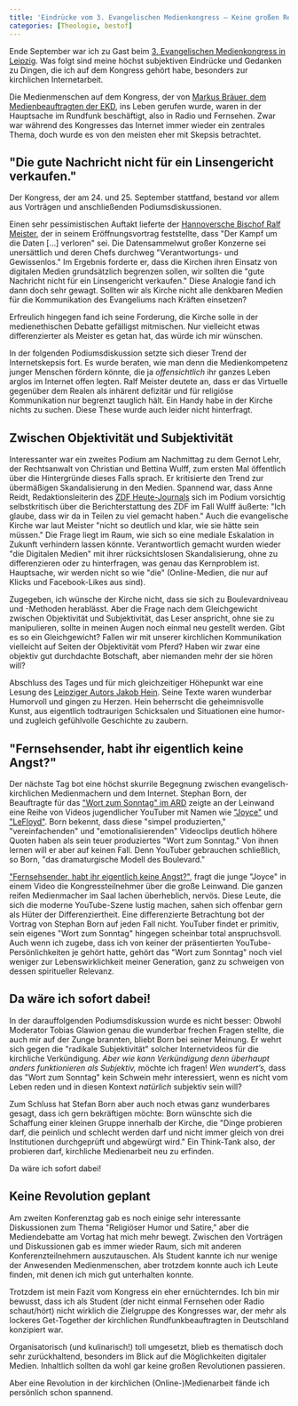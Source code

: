 ```yaml
---
title: 'Eindrücke vom 3. Evangelischen Medienkongress – Keine großen Revolutionen, bitte?'
categories: [Theologie, bestof]
---
```


Ende September war ich zu Gast beim [3. Evangelischen Medienkongress in Leipzig](http://medienkongress.evangelisch.de/). Was folgt sind meine höchst subjektiven Eindrücke und Gedanken zu Dingen, die ich auf dem Kongress gehört habe, besonders zur kirchlichen Internetarbeit.

Die Medienmenschen auf dem Kongress, der von [Markus Bräuer, dem Medienbeauftragten der EKD](http://www.ekd.de/personen/braeuer.html), ins Leben gerufen wurde, waren in der Hauptsache im Rundfunk beschäftigt, also in Radio und Fernsehen. Zwar war während des Kongresses das Internet immer wieder ein zentrales Thema, doch wurde es von den meisten eher mit Skepsis betrachtet.

<!-- Der Kongress war auf jeden Fall gut evangelisch. Ohne Skrupel konnten die Tagungsräume ins 13. Stockwerk des MDR-Hochauses in Leipzig gelegt werden.  -->

## "Die gute Nachricht nicht für ein Linsengericht verkaufen."

Der Kongress, der am 24. und 25. September stattfand, bestand vor allem aus Vorträgen und anschließenden Podiumsdiskussionen. 

Einen sehr pessimistischen Auftakt lieferte der [Hannoversche Bischof Ralf Meister](http://www.alsfeld-evangelisch.de/aktuelles/index-a-3.html), der in seinem Eröffnungsvortrag feststellte, dass "Der Kampf um die Daten […] verloren" sei. Die Datensammelwut großer Konzerne sei unersättlich und deren Chefs durchweg "Verantwortungs- und Gewissenlos."  Im Ergebnis forderte er, dass die Kirchen ihren Einsatz von digitalen Medien grundsätzlich begrenzen sollen, wir sollten die "gute Nachricht nicht für ein Linsengericht verkaufen." Diese Analogie fand ich dann doch sehr gewagt. Sollten wir als Kirche nicht alle denkbaren Medien für die Kommunikation des Evangeliums nach Kräften einsetzen?

Erfreulich hingegen fand ich seine Forderung, die Kirche solle in der medienethischen Debatte gefälligst mitmischen. Nur vielleicht etwas differenzierter als Meister es getan hat, das würde ich mir wünschen. 

In der folgenden Podiumsdiskussion setzte sich dieser Trend der Internetskepsis fort. Es wurde beraten, wie man denn die Medienkompetenz junger Menschen fördern könnte, die ja *offensichtlich* ihr ganzes Leben arglos im Internet offen legten. Ralf Meister deutete an, dass er das Virtuelle gegenüber dem Realen als inhärent defizitär und für religiöse Kommunikation nur begrenzt tauglich hält. Ein Handy habe in der Kirche nichts zu suchen. Diese These wurde auch leider nicht hinterfragt.

## Zwischen Objektivität und Subjektivität

Interessanter war ein zweites Podium am Nachmittag zu dem Gernot Lehr, der Rechtsanwalt von Christian und Bettina Wulff, zum ersten Mal öffentlich über die Hintergründe dieses Falls sprach. Er kritisierte den Trend zur übermäßigen Skandalisierung in den Medien. Spannend war, dass Anne Reidt, Redaktionsleiterin des [ZDF Heute-Journals](http://heutejournal.zdf.de/) sich im Podium vorsichtig selbstkritisch über die Berichterstattung des ZDF im Fall Wulff äußerte: "Ich glaube, dass wir da in Teilen zu viel gemacht haben." Auch die evangelische Kirche war laut Meister "nicht so deutlich und klar, wie sie hätte sein müssen." Die Frage liegt im Raum, wie sich so eine mediale Eskalation in Zukunft verhindern lassen könnte. Verantwortlich gemacht wurden wieder "die Digitalen Medien" mit ihrer rücksichtslosen Skandalisierung, ohne zu differenzieren oder zu hinterfragen, was genau das Kernproblem ist. Hauptsache, wir werden nicht so wie "die" (Online-Medien, die nur auf Klicks und Facebook-Likes aus sind).

Zugegeben, ich wünsche der Kirche nicht, dass sie sich zu Boulevardniveau und -Methoden herablässt. Aber die Frage nach dem Gleichgewicht zwischen Objektivität und Subjektivität, das Leser anspricht, ohne sie zu manipulieren, sollte in meinen Augen noch einmal neu gestellt werden. Gibt es so ein Gleichgewicht? Fallen wir mit unserer kirchlichen Kommunikation vielleicht auf Seiten der Objektivität vom Pferd? Haben wir zwar eine objektiv gut durchdachte Botschaft, aber niemanden mehr der sie hören will?

Abschluss des Tages und für mich gleichzeitiger Höhepunkt war eine Lesung des [Leipziger Autors Jakob Hein](http://de.wikipedia.org/wiki/Jakob_Hein). Seine Texte waren wunderbar Humorvoll und gingen zu Herzen. Hein beherrscht die geheimnisvolle Kunst, aus eigentlich todtraurigen Schicksalen und Situationen eine humor- und zugleich gefühlvolle Geschichte zu zaubern. 

## "Fernsehsender, habt ihr eigentlich keine Angst?"

Der nächste Tag bot eine höchst skurrile Begegnung zwischen evangelisch-kirchlichen Medienmachern und dem Internet. Stephan Born, der Beauftragte für das ["Wort zum Sonntag" im ARD](http://www.daserste.de/wort/) zeigte an der Leinwand eine Reihe von Videos jugendlicher YouTuber mit Namen wie ["Joyce"](https://www.youtube.com/user/JoyceIlg) und ["LeFloyd"](http://www.youtube.com/user/lefloyd). Born bekennt, dass diese "simpel produzierten," "vereinfachenden" und "emotionalisierenden" Videoclips deutlich höhere Quoten haben als sein teuer produziertes "Wort zum Sonntag." Von ihnen lernen will er aber auf keinen Fall. Denn YouTuber gebrauchen schließlich, so Born, "das dramaturgische Modell des Boulevard."

["Fernsehsender, habt ihr eigentlich keine Angst?"](https://www.youtube.com/watch?v=IVr1_I8BlW4&list=PLi6i75jKyntiaQdj_w3-cPamP2GyQxno7), fragt die junge "Joyce" in einem Video die Kongressteilnehmer über die große Leinwand. Die ganzen reifen Medienmacher im Saal lachen überheblich, nervös. Diese Leute, die sich die moderne YouTube-Szene lustig machen, sahen sich offenbar gern als Hüter der Differenziertheit. Eine differenzierte Betrachtung bot der Vortrag von Stephan Born auf jeden Fall nicht. YouTuber findet er primitiv, sein eigenes "Wort zum Sonntag" hingegen scheinbar total anspruchsvoll. Auch wenn ich zugebe, dass ich von keiner der präsentierten YouTube-Persönlichkeiten je gehört hatte, gehört das "Wort zum Sonntag" noch viel weniger zur Lebenswirklichkeit meiner Generation, ganz zu schweigen von dessen spiritueller Relevanz.

## Da wäre ich sofort dabei!

In der darauffolgenden Podiumsdiskussion wurde es nicht besser: Obwohl Moderator Tobias Glawion genau die wunderbar frechen Fragen stellte, die auch mir auf der Zunge brannten, bliebt Born bei seiner Meinung. Er wehrt sich gegen die "radikale Subjektivität" solcher Internetvideos für die kirchliche Verkündigung. *Aber wie kann Verkündigung denn überhaupt anders funktionieren als Subjektiv,* möchte ich fragen! *Wen wundert’s,* dass das "Wort zum Sonntag" kein Schwein mehr interessiert, wenn es nicht vom Leben reden und in diesen Kontext *natürlich* subjektiv sein will?

Zum Schluss hat Stefan Born aber auch noch etwas ganz wunderbares gesagt, dass ich gern bekräftigen möchte: Born wünschte sich die Schaffung einer kleinen Gruppe innerhalb der Kirche, die "Dinge probieren darf, die peinlich und schlecht werden darf und nicht immer gleich von drei Institutionen durchgeprüft und abgewürgt wird." Ein Think-Tank also, der probieren darf, kirchliche Medienarbeit neu zu erfinden.

Da wäre ich sofort dabei!

## Keine Revolution geplant

Am zweiten Konferenztag gab es noch einige sehr interessante Diskussionen zum Thema "Religiöser Humor und Satire," aber die Mediendebatte am Vortag hat mich mehr bewegt. Zwischen den Vorträgen und Diskussionen gab es immer wieder Raum, sich mit anderen Konferenzteilnehmern auszutauschen. Als Student kannte ich nur wenige der Anwesenden Medienmenschen, aber trotzdem konnte auch ich Leute finden, mit denen ich mich gut unterhalten konnte.

Trotzdem ist mein Fazit vom Kongress ein eher ernüchterndes. Ich bin mir bewusst, dass ich als Student (der nicht einmal Fernsehen oder Radio schaut/hört) nicht wirklich die Zielgruppe des Kongresses war, der mehr als lockeres Get-Together der kirchlichen Rundfunkbeauftragten in Deutschland konzipiert war.

Organisatorisch (und kulinarisch!) toll umgesetzt, blieb es thematisch doch sehr zurückhaltend, besonders im Blick auf die Möglichkeiten digitaler Medien. Inhaltlich sollten da wohl gar keine großen Revolutionen passieren.

Aber eine Revolution in der kirchlichen (Online-)Medienarbeit fände ich persönlich schon spannend.